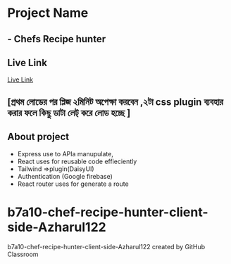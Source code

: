# Project Name
## - Chefs Recipe hunter

## Live Link
[Live Link](https://chef-master-b21a7.web.app/)

## [প্রথম লোডের পর প্লিজ ২মিনিট অপেক্ষা করবেন ,২টা css plugin ব্যবহার করার ফলে কিছু ডাটা লেট্ করে লোড হচ্ছে   ]


## About project

- Express use to APIa manupulate,
- React uses for reusable code effieciently
- Tailwind =>plugin(DaisyUI) 
- Authentication (Google firebase)
- React router uses for generate a route





# b7a10-chef-recipe-hunter-client-side-Azharul122
b7a10-chef-recipe-hunter-client-side-Azharul122 created by GitHub Classroom
